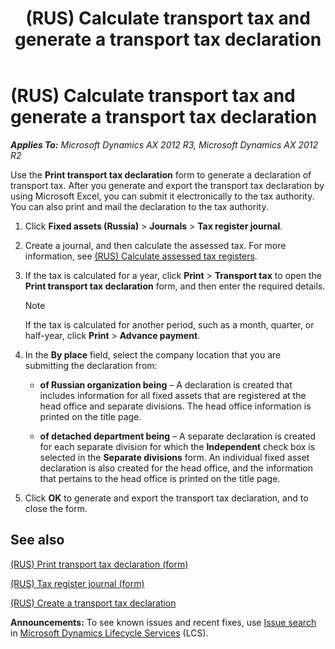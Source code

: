 ﻿---
title: (RUS) Calculate transport tax and generate a transport tax declaration
TOCTitle: (RUS) Calculate transport tax and generate a transport tax declaration
ms:assetid: 47080df1-cf5b-4c04-9673-e27cecb415d9
ms:mtpsurl: https://technet.microsoft.com/en-us/library/JJ665340(v=AX.60)
ms:contentKeyID: 49387428
ms.date: 04/18/2014
mtps_version: v=AX.60
---

# (RUS) Calculate transport tax and generate a transport tax declaration 


_**Applies To:** Microsoft Dynamics AX 2012 R3, Microsoft Dynamics AX 2012 R2_

Use the **Print transport tax declaration** form to generate a declaration of transport tax. After you generate and export the transport tax declaration by using Microsoft Excel, you can submit it electronically to the tax authority. You can also print and mail the declaration to the tax authority.

1.  Click **Fixed assets (Russia)** \> **Journals** \> **Tax register journal**.

2.  Create a journal, and then calculate the assessed tax. For more information, see [(RUS) Calculate assessed tax registers](rus-calculate-assessed-tax-registers.md).

3.  If the tax is calculated for a year, click **Print** \> **Transport tax** to open the **Print transport tax declaration** form, and then enter the required details.
    

    > [!NOTE]
    > <P>If the tax is calculated for another period, such as a month, quarter, or half-year, click <STRONG>Print</STRONG> &gt; <STRONG>Advance payment</STRONG>.</P>



4.  In the **By place** field, select the company location that you are submitting the declaration from:
    
      - **of Russian organization being** – A declaration is created that includes information for all fixed assets that are registered at the head office and separate divisions. The head office information is printed on the title page.
    
      - **of detached department being** – A separate declaration is created for each separate division for which the **Independent** check box is selected in the **Separate divisions** form. An individual fixed asset declaration is also created for the head office, and the information that pertains to the head office is printed on the title page.

5.  Click **OK** to generate and export the transport tax declaration, and to close the form.

## See also

[(RUS) Print transport tax declaration (form)](https://technet.microsoft.com/en-us/library/jj711516\(v=ax.60\))

[(RUS) Tax register journal (form)](https://technet.microsoft.com/en-us/library/jj856114\(v=ax.60\))

[(RUS) Create a transport tax declaration](rus-create-a-transport-tax-declaration.md)

  
**Announcements:** To see known issues and recent fixes, use [Issue search](http://go.microsoft.com/fwlink/?linkid=389258) in [Microsoft Dynamics Lifecycle Services](http://go.microsoft.com/fwlink/?linkid=306505) (LCS).

